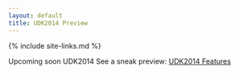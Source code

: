 ```yaml
---
layout: default
title: UDK2014 Preview
---
```

{% include site-links.md %}

Upcoming soon UDK2014 See a sneak preview:
[UDK2014 Features]({{wiki}}/RoadMap2014)
